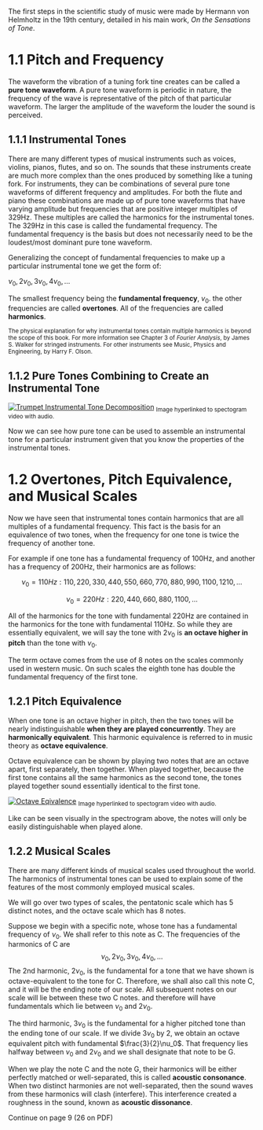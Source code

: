The first steps in the scientific study of music were made by Hermann von Helmholtz in the 19th century, detailed in his main work, *On the Sensations of Tone*.
# 1.1 Pitch and Frequency 

The waveform the vibration of a tuning fork tine creates can be called a **pure tone waveform**. A pure tone waveform is periodic in nature, the frequency of the wave is representative of the pitch of that particular waveform. The larger the amplitude of the waveform the louder the sound is perceived.

## 1.1.1 Instrumental Tones

There are many different types of musical instruments such as voices, violins, pianos, flutes, and so on. The sounds that these instruments create are much more complex than the ones produced by something like a tuning fork. For instruments, they can be combinations of several pure tone waveforms of different frequency and amplitudes. For both the flute and piano these combinations are made up of pure tone waveforms that have varying amplitude but frequencies that are positive integer multiples of 329Hz. These multiples are called the harmonics for the instrumental tones. The 329Hz in this case is called the fundamental frequency. The fundamental frequency is the basis but does not necessarily need to be the loudest/most dominant pure tone waveform.

Generalizing the concept of fundamental frequencies to make up a particular instrumental tone we get the form of:

$\nu_0, 2\nu_0, 3\nu_0, 4\nu_0, ...$

The smallest frequency being the **fundamental frequency**, $v_0$. the other frequencies are called **overtones**. All of the frequencies are called **harmonics**.

<sub>The physical explanation for why instrumental tones contain multiple harmonics is beyond the scope of this book. For more information see Chapter 3 of *Fourier Analysis*, by James S. Walker for stringed instruments. For other instruments see Music, Physics and Engineering, by Harry F. Olson.</sub>

## 1.1.2 Pure Tones Combining to Create an Instrumental Tone

[![Trumpet Instrumental Tone Decomposition](https://www.jameswalkermathmusic.net/mathematicsandmusic/Nav/EmbeddedYouTubeVideos/Chap1/TrumpetHarmonics.jpg)](https://www.youtube.com/watch?v=MTrxqihjH98)
<sub> Image hyperlinked to spectogram video with audio. </sub>

Now we can see how pure tone can be used to assemble an instrumental tone for a particular instrument given that you know the properties of the instrumental tones.

# 1.2 Overtones, Pitch Equivalence, and Musical Scales

Now we have seen that instrumental tones contain harmonics that are all multiples of a fundamental frequency. This fact is the basis for  an equivalence of two tones, when the frequency for one tone is twice the frequency of another tone.

For example if one tone has a fundamental frequency of 100Hz, and another has a frequency of 200Hz, their harmonics are as follows:

$$\nu_0 = 110Hz: 110, 220, 330, 440, 550, 660, 770, 880, 990, 1100, 1210, ...$$

$$\nu_0 = 220Hz: 220, 440, 660, 880, 1100, ...$$

All of the harmonics for the tone with fundamental 220Hz are contained in the harmonics for the tone with fundamental 110Hz. So while they are essentially equivalent, we will say the tone with $2\nu_0$ is **an octave higher in pitch** than the tone with $\nu_0$. 

The term octave comes from the use of 8 notes on the scales commonly used in western music. On such scales the eighth tone has double the fundamental frequency of the first tone.

## 1.2.1 Pitch Equivalence

When one tone is an octave higher in pitch, then the two tones will be nearly indistinguishable **when they are played concurrently**. They are **harmonically equivalent**. This harmonic equivalence is referred to in music theory as **octave equivalence**. 

Octave equivalence can be shown by playing two notes that are an octave apart, first separately, then together. When played together, because the first tone contains all the same harmonics as the second tone, the tones played together sound essentially identical to the first tone. 

[![Octave Eqivalence](https://cdn.discordapp.com/attachments/463193265416699915/1099093987547164712/image.png)](https://youtu.be/MnP1AUfhkKo)
<sub> Image hyperlinked to spectogram video with audio. </sub>

Like can be seen visually in the spectrogram above, the notes will only be easily distinguishable when played alone.

## 1.2.2 Musical Scales

There are many different kinds of musical scales used throughout the world. The harmonics of instrumental tones can be used to explain some of the features of the most commonly employed musical scales. 

We will go over two types of scales, the pentatonic scale which has 5 distinct notes, and the octave scale which has 8 notes.

Suppose we begin with a specific note, whose tone has a fundamental frequency of $\nu_0$. We shall refer to this note as C. The frequencies of the harmonics of C are 
$$\nu_0, 2\nu_0, 3\nu_0, 4\nu_0, ...$$
The 2nd harmonic, $2\nu_0$, is the fundamental for a tone that we have shown is octave-equivalent to the tone for C. Therefore, we shall also call this note C, and it will be the ending note of our scale. All subsequent notes on our scale will lie between these two C notes. and therefore will have fundamentals which lie between $\nu_0$ and $2\nu_0$.

The third harmonic, $3\nu_0$ is the fundamental for a higher pitched tone than the ending tone of our scale. If we divide $3\nu_0$ by 2, we obtain an octave equivalent pitch with fundamental $\frac{3}{2}\nu_0$. That frequency lies halfway between $\nu_0$ and $2\nu_0$ and we shall designate that note to be G.

When we play the note C and the note G, their harmonics will be either perfectly matched or well-separated, this is called **acoustic consonance**. When two distinct harmonies are not well-separated, then the sound waves from these harmonics will clash (interfere). This interference created a roughness in the sound, known as **acoustic dissonance**.

Continue on page 9 (26 on PDF)